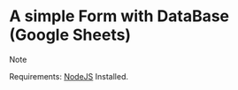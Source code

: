 #  A simple Form with DataBase (Google Sheets)

> [!NOTE]
> Requirements: [NodeJS](https://nodejs.org/en/download/prebuilt-installer) Installed.